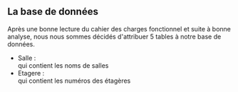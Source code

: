 <h2> La base de données </h2>
  <p>
    Après une bonne lecture du cahier des charges fonctionnel et suite à bonne analyse, 
    nous nous sommes décidés d'attribuer 5 tables à notre base de données.
    <ul>
      <li> Salle : </li> <span> qui contient les noms de salles </span>
      <li> Etagere : </li> <span> qui contient les numéros des étagères </span>
    </ul>
    </p>
